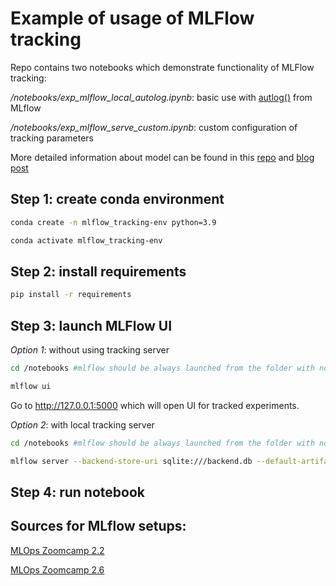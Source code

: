 # Example of usage of MLFlow tracking
Repo contains two notebooks which demonstrate functionality of MLFlow tracking:

*/notebooks/exp_mlflow_local_autolog.ipynb*: basic use with [autlog()](https://www.mlflow.org/docs/latest/tracking.html#automatic-logging) from MLflow

*/notebooks/exp_mlflow_serve_custom.ipynb*: custom configuration of tracking parameters

More detailed information about model can be found in this [repo](https://github.com/MikhailKuklin/Logistic_regression_from_scratch) and [blog post](https://wordpress.com/view/mikhailkuklin.wordpress.com) 

## Step 1: create conda environment

```sh
conda create -n mlflow_tracking-env python=3.9

conda activate mlflow_tracking-env
```

## Step 2: install requirements

```sh
pip install -r requirements
```

## Step 3: launch MLFlow UI

*Option 1*: without using tracking server

```sh
cd /notebooks #mlflow should be always launched from the folder with notebooks/scripts

mlflow ui
```

Go to http://127.0.0.1:5000 which will open UI for tracked experiments.

*Option 2*: with local tracking server

```sh
cd /notebooks #mlflow should be always launched from the folder with notebooks/scripts

mlflow server --backend-store-uri sqlite:///backend.db --default-artifact-root ./artifacts_local
```

## Step 4: run notebook

## Sources for MLflow setups:

[MLOps Zoomcamp 2.2](https://youtu.be/cESCQE9J3ZE)

[MLOps Zoomcamp 2.6](https://youtu.be/1ykg4YmbFVA)





